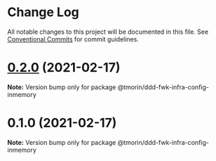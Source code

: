 # Change Log

All notable changes to this project will be documented in this file.
See [Conventional Commits](https://conventionalcommits.org) for commit guidelines.

# [0.2.0](https://github.com/tmorin/ddd-fwk/compare/v0.1.0...v0.2.0) (2021-02-17)

**Note:** Version bump only for package @tmorin/ddd-fwk-infra-config-inmemory





# 0.1.0 (2021-02-17)

**Note:** Version bump only for package @tmorin/ddd-fwk-infra-config-inmemory
